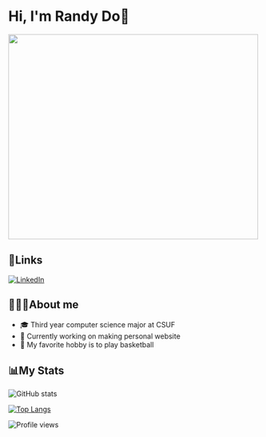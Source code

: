 # Hi, I'm Randy Do🫡

<img src="https://media.giphy.com/media/v1.Y2lkPTc5MGI3NjExNjhmMDg5OTY1ZmNiM2UwNWRiNjZhMWU2MTU3NWFlMzhjNzVhMWU2MCZjdD1z/W8oRwnoBndXVQ3OERD/giphy.gif" width="500" height="410" />

## 🔗Links
[![LinkedIn](https://img.shields.io/badge/LinkedIn-0077B5?style=for-the-badge&logo=linkedin&logoColor=white)](https://www.linkedin.com/in/randy-do-26b63b209)


## 👨🏻‍💻About me
- 🎓 Third year computer science major at CSUF
- 🤔 Currently working on making personal website
- 🏀 My favorite hobby is to play basketball

## 📊My Stats
![GitHub stats](https://github-readme-stats-sigma-five.vercel.app/api?username=randyydoo&show_icons=true&theme=transparent)  

[![Top Langs](https://github-readme-stats-sigma-five.vercel.app/api/top-langs/?username=randyydoo)](https://github.com/randyydoo/github-readme-stats)


![Profile views](https://gpvc.arturio.dev/randyydoo)  
